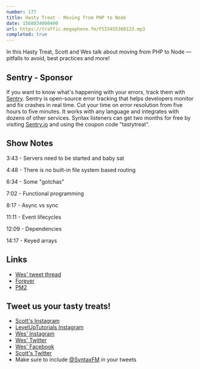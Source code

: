 ```yaml
---
number: 177
title: Hasty Treat - Moving from PHP to Node
date: 1568034000490
url: https://traffic.megaphone.fm/FSI5455360123.mp3
completed: true
---
```


In this Hasty Treat, Scott and Wes talk about moving from PHP to Node — pitfalls to avoid, best practices and more!

## Sentry - Sponsor
If you want to know what's happening with your errors, track them with [Sentry](https://sentry.io/). Sentry is open-source error tracking that helps developers monitor and fix crashes in real time. Cut your time on error resolution from five hours to five minutes. It works with any language and integrates with dozens of other services. Syntax listeners can get two months for free by visiting [Sentry.io](https://sentry.io/) and using the coupon code "tastytreat".

## Show Notes

3:43 - Servers need to be started and baby sat

4:48 - There is no built-in file system based routing

6:34 - Some "gotchas"

7:02 - Functional programming

8:17 - Async vs sync

11:11 - Event lifecycles

12:09 - Dependencies

14:17 - Keyed arrays

## Links
* [Wes' tweet thread](https://twitter.com/wesbos/status/1166355311126634496)
* [Forever](https://www.npmjs.com/package/forever)
* [PM2](http://pm2.keymetrics.io/)

## Tweet us your tasty treats!
* [Scott's Instagram](https://www.instagram.com/stolinski/)
* [LevelUpTutorials Instagram](https://www.instagram.com/LevelUpTutorials/)
* [Wes' Instagram](https://www.instagram.com/wesbos/)
* [Wes' Twitter](https://twitter.com/wesbos)
* [Wes' Facebook](https://www.facebook.com/wesbos.developer)
* [Scott's Twitter](https://twitter.com/stolinski)
* Make sure to include [@SyntaxFM](https://twitter.com/SyntaxFM) in your tweets
